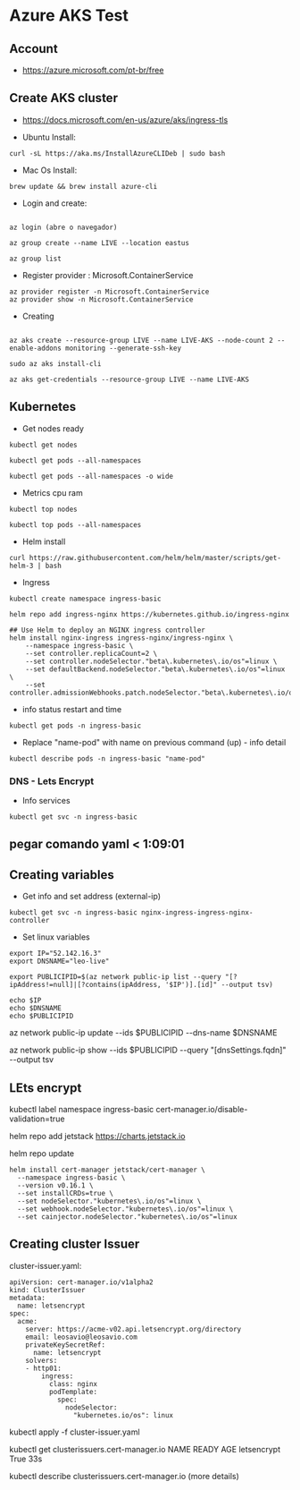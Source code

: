 # Azure AKS Test

## Account
- https://azure.microsoft.com/pt-br/free

## Create AKS cluster
- https://docs.microsoft.com/en-us/azure/aks/ingress-tls

- Ubuntu Install:
```
curl -sL https://aka.ms/InstallAzureCLIDeb | sudo bash
```

- Mac Os Install:
```
brew update && brew install azure-cli
```

- Login and create:
```

az login (abre o navegador)

az group create --name LIVE --location eastus

az group list
```
- Register provider : Microsoft.ContainerService
```
az provider register -n Microsoft.ContainerService
az provider show -n Microsoft.ContainerService

```
- Creating
```

az aks create --resource-group LIVE --name LIVE-AKS --node-count 2 --enable-addons monitoring --generate-ssh-key

sudo az aks install-cli

az aks get-credentials --resource-group LIVE --name LIVE-AKS

```

## Kubernetes
- Get nodes ready
```
kubectl get nodes 

kubectl get pods --all-namespaces

kubectl get pods --all-namespaces -o wide
```
- Metrics cpu ram
```
kubectl top nodes  

kubectl top pods --all-namespaces
```
- Helm install
```
curl https://raw.githubusercontent.com/helm/helm/master/scripts/get-helm-3 | bash

```
- Ingress
```
kubectl create namespace ingress-basic

helm repo add ingress-nginx https://kubernetes.github.io/ingress-nginx

## Use Helm to deploy an NGINX ingress controller
helm install nginx-ingress ingress-nginx/ingress-nginx \
    --namespace ingress-basic \
    --set controller.replicaCount=2 \
    --set controller.nodeSelector."beta\.kubernetes\.io/os"=linux \
    --set defaultBackend.nodeSelector."beta\.kubernetes\.io/os"=linux \
    --set controller.admissionWebhooks.patch.nodeSelector."beta\.kubernetes\.io/os"=linux

```
- info status restart and time
```
kubectl get pods -n ingress-basic
```
- Replace "name-pod" with name on previous command (up) - info detail
```
kubectl describe pods -n ingress-basic "name-pod" 
```
 
### DNS - Lets Encrypt
- Info services
```
kubectl get svc -n ingress-basic
```

## pegar comando yaml < 1:09:01

## Creating variables
- Get info and set address (external-ip)
```
kubectl get svc -n ingress-basic nginx-ingress-ingress-nginx-controller 
```
- Set linux variables
```
export IP="52.142.16.3"
export DNSNAME="leo-live"

export PUBLICIPID=$(az network public-ip list --query "[?ipAddress!=null]|[?contains(ipAddress, '$IP')].[id]" --output tsv)

echo $IP
echo $DNSNAME
echo $PUBLICIPID
```

az network public-ip update --ids $PUBLICIPID --dns-name $DNSNAME

az network public-ip show --ids $PUBLICIPID --query "[dnsSettings.fqdn]" --output tsv


## LEts encrypt

kubectl label namespace ingress-basic cert-manager.io/disable-validation=true

helm repo add jetstack https://charts.jetstack.io

helm repo update

```
helm install cert-manager jetstack/cert-manager \
  --namespace ingress-basic \
  --version v0.16.1 \
  --set installCRDs=true \
  --set nodeSelector."kubernetes\.io/os"=linux \
  --set webhook.nodeSelector."kubernetes\.io/os"=linux \
  --set cainjector.nodeSelector."kubernetes\.io/os"=linux
```

## Creating cluster Issuer
cluster-issuer.yaml:
```
apiVersion: cert-manager.io/v1alpha2
kind: ClusterIssuer
metadata:
  name: letsencrypt
spec:
  acme:
    server: https://acme-v02.api.letsencrypt.org/directory
    email: leosavio@leosavio.com
    privateKeySecretRef:
      name: letsencrypt
    solvers:
    - http01:
        ingress:
          class: nginx
          podTemplate:
            spec:
              nodeSelector:
                "kubernetes.io/os": linux
```

kubectl apply -f cluster-issuer.yaml

kubectl get clusterissuers.cert-manager.io
NAME            READY     AGE
letsencrypt     True      33s

kubectl describe clusterissuers.cert-manager.io (more details)